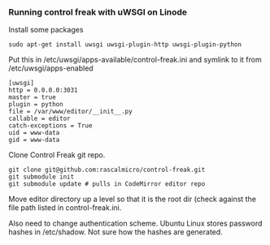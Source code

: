 ### Running control freak with uWSGI on Linode ###

Install some packages

    sudo apt-get install uwsgi uwsgi-plugin-http uwsgi-plugin-python

Put this in /etc/uwsgi/apps-available/control-freak.ini and symlink to it from /etc/uwsgi/apps-enabled

    [uwsgi]
    http = 0.0.0.0:3031
    master = true
    plugin = python
    file = /var/www/editor/__init__.py
    callable = editor
    catch-exceptions = True
    uid = www-data
    gid = www-data

Clone Control Freak git repo.

    git clone git@github.com:rascalmicro/control-freak.git
    git submodule init
    git submodule update # pulls in CodeMirror editor repo

Move editor directory up a level so that it is the root dir (check against the file path listed in control-freak.ini.

Also need to change authentication scheme. Ubuntu Linux stores password hashes in /etc/shadow. Not sure how the hashes are generated.
